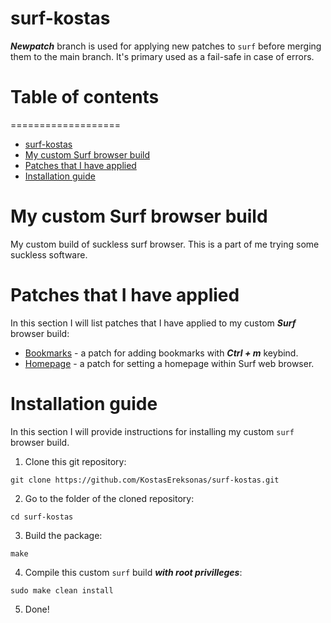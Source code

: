 # surf-kostas

***Newpatch*** branch is used for applying new patches to `surf` before merging them to the main branch. It's primary used as a fail-safe in case of errors.

# Table of contents
===================
* [surf-kostas](#surf-kostas)
* [My custom Surf browser build](#My-custom-Surf-browser-build)
* [Patches that I have applied](#Patches-that-I-have-applied)
* [Installation guide](#Installation-guide)

# My custom Surf browser build
My custom build of suckless surf browser. This is a part of me trying some suckless software.

# Patches that I have applied

In this section I will list patches that I have applied to my custom ***Surf*** browser build:

* [Bookmarks](../main/patches/surf-bookmarks-20170722-723ff26.diff) - a patch for adding bookmarks with ***Ctrl + m*** keybind.
* [Homepage](../main/patches/surf-2.0-homepage.diff) - a patch for setting a homepage within Surf web browser.

# Installation guide

In this section I will provide instructions for installing my custom `surf` browser build.

1. Clone this git repository:

`git clone https://github.com/KostasEreksonas/surf-kostas.git`

2. Go to the folder of the cloned repository:

`cd surf-kostas`

3. Build the package:

`make`

4. Compile this custom `surf` build ***with root privilleges***:

`sudo make clean install`

5. Done!
